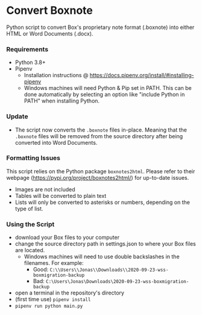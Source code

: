 # Convert Boxnote

Python script to convert Box's proprietary note format (.boxnote) into either HTML or Word Documents (.docx).

### Requirements

- Python 3.8+
- Pipenv
  - Installation instructions @ https://docs.pipenv.org/install/#installing-pipenv
  - Windows machines will need Python & Pip set in PATH. This can be done automatically by selecting an option like
  "include Python in PATH" when installing Python.

### Update

- The script now converts the `.boxnote` files in-place. Meaning that the `.boxnote` files will be removed from the
source directory after being converted into Word Documents.
  
### Formatting Issues

This script relies on the Python package `boxnotes2html`. Please refer to their webpage 
(https://pypi.org/project/boxnotes2html/) for up-to-date issues.

- Images are not included
- Tables will be converted to plain text
- Lists will only be converted to asterisks or numbers, depending on the type of list.

### Using the Script

- download your Box files to your computer
- change the source directory path in settings.json to where your Box files are located.
  - Windows machines will need to use double backslashes in the filenames. For example:
    - Good:  `C:\\Users\\Jonas\\Downloads\\2020-09-23-wss-boxmigration-backup`
    - Bad:  `C:\Users\Jonas\Downloads\2020-09-23-wss-boxmigration-backup`
- open a terminal in the repository's directory
- (first time use) ```pipenv install```
- ```pipenv run python main.py```